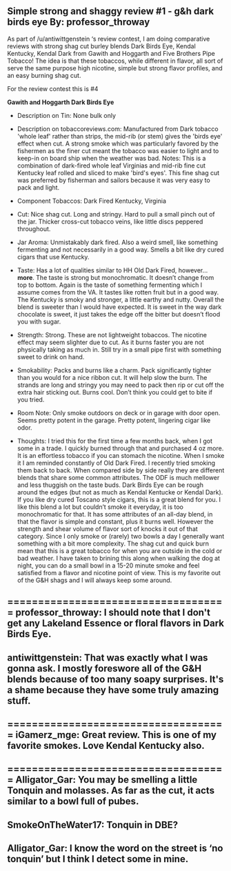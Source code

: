 Simple strong and shaggy review #1 - g&h dark birds eye
By: professor_throway
---
As part of /u/antiwittgenstein ‘s review contest, I am doing comparative reviews with strong shag cut burley blends Dark Birds Eye, Kendal Kentucky, Kendal Dark from Gawith and Hoggarth and Five Brothers Pipe Tobacco! The idea is that these tobaccos, while different in flavor, all sort of serve the same purpose high nicotine, simple but strong flavor profiles, and an easy burning shag cut. 

For the review contest this is #4

**Gawith and Hoggarth Dark Birds Eye**

* Description on Tin: None bulk only

* Description on tobaccoreviews.com: Manufactured from Dark tobacco 'whole leaf' rather than strips, the mid-rib (or stem) gives the 'birds eye' effect when cut. A strong smoke which was particularly favored by the fishermen as the finer cut meant the tobacco was easier to light and to keep-in on board ship when the weather was bad. Notes: This is a combination of dark-fired whole leaf Virginias and mid-rib fine cut Kentucky leaf rolled and sliced to make 'bird's eyes'. This fine shag cut was preferred by fisherman and sailors because it was very easy to pack and light.

* Component Tobaccos: Dark Fired Kentucky, Virginia

* Cut: Nice shag cut. Long and stringy. Hard to pull a small pinch out of the jar. Thicker cross-cut tobacco veins, like little discs peppered throughout.

* Jar Aroma: Unmistakably dark fired. Also a weird smell, like something fermenting and not necessarily in a good way. Smells a bit like dry cured cigars that use Kentucky. 

* Taste: Has a lot of qualities similar to HH Old Dark Fired, however...  **more**. The taste is strong but monochromatic. It doesn’t change from top to bottom. Again is the taste of something fermenting which I assume comes from the VA. It tastes like rotten fruit but in a good way. The Kentucky is smoky and stronger, a little earthy and nutty. Overall the blend is sweeter than I would have expected. It is sweet in the way dark chocolate is sweet, it just takes the edge off the bitter but doesn’t flood you with sugar.

* Strength: Strong. These are not lightweight tobaccos. The nicotine effect may seem slighter due to cut. As it burns faster you are not physically taking as much in. Still try in a small pipe first with something sweet to drink on hand.

* Smokability: Packs and burns like a charm. Pack significantly tighter than you would for a nice ribbon cut. It will help slow the burn. The strands are long and stringy you may need to pack then rip or cut off the extra hair sticking out.  Burns cool. Don’t think you could get to bite if you tried.

* Room Note: Only smoke outdoors on deck or in garage with door open. Seems pretty potent in the garage. Pretty potent, lingering cigar like odor. 

* Thoughts: I tried this for the first time a few months back, when I got some in a trade. I quickly burned through that and purchased 4 oz more. It is an effortless tobacco if you can stomach the nicotine. When I smoke it I am reminded constantly of Old Dark Fired. I recently tried smoking them back to back. When compared side by side really they are different blends that share some common attributes. The ODF is much mellower and less thuggish on the taste buds. Dark Birds Eye can be rough around the edges (but not as much as Kendal Kentucke or Kendal Dark). If you like dry cured Toscano style cigars, this is a great blend for you. I like this blend a lot but couldn’t smoke it everyday, it is too monochromatic for that. It has some attributes of an all-day blend, in that the flavor is simple and constant, plus it burns well. However the strength and shear volume of flavor sort of knocks it out of that category. Since I only smoke or (rarely) two bowls a day I generally want something with a bit more complexity. The shag cut and quick burn mean that this is a great tobacco for when you are outside in the cold or bad weather. I have taken to brining this along when walking the dog at night, you can do a small bowl in a 15-20 minute smoke and feel satisfied from a flavor and nicotine point of view. This is my favorite out of the G&H shags and I will always keep some around.

====================================
professor_throway: I should note that I don't get any Lakeland Essence or floral flavors in Dark Birds Eye.
--
antiwittgenstein: That was exactly what I was gonna ask. I mostly foreswore all of the G&H blends because of too many soapy surprises. It's a shame because they have some truly amazing stuff.
--
====================================
iGamerz_mge: Great review.  This is one of my favorite smokes.  Love Kendal Kentucky also.
--
====================================
Alligator_Gar: You may be smelling a little Tonquin and molasses. As far as the cut, it acts similar to a bowl full of pubes. 
--
SmokeOnTheWater17: Tonquin in DBE? 
--
Alligator_Gar: I know the word on the street is ‘no tonquin’ but I think I detect some in mine. 
--
